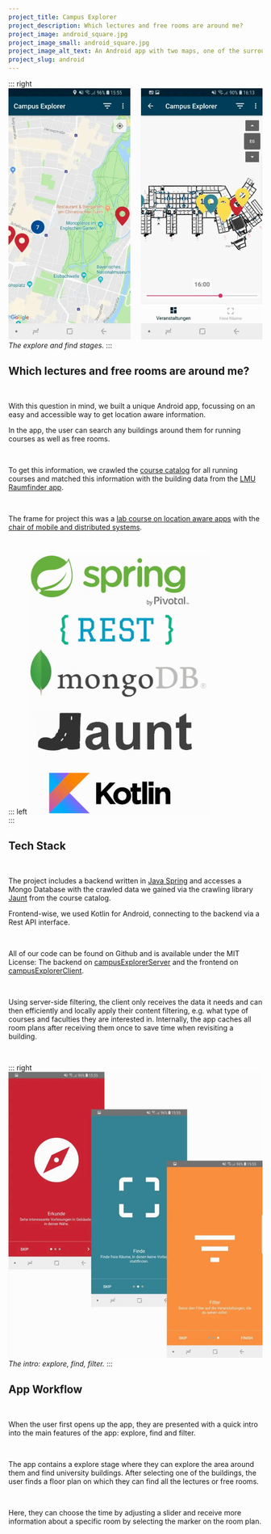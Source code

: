 ```yaml
---
project_title: Campus Explorer
project_description: Which lectures and free rooms are around me?
project_image: android_square.jpg
project_image_small: android_square.jpg
project_image_alt_text: An Android app with two maps, one of the surrounding buildings and one of the selected building.
project_slug: android
---
```


::: right
![Two screens: left it shows a map with buildings marked by pins, right it shows a building plan with rooms marked by pins.](../static/img/android.jpg)\
_The explore and find stages._
:::

## Which lectures and free rooms are around me?

&nbsp;

With this question in mind, we built a unique Android app, focussing on an easy and accessible way to get location aware information.  

In the app, the user can search any buildings around them for running courses as well as free rooms.

&nbsp;

To get this information, we crawled the [course catalog](https://lsf.verwaltung.uni-muenchen.de/qisserver/rds?state=user&type=5&language=en) for all running courses and matched this information with the building data from the [LMU Raumfinder app](https://www.uni-muenchen.de/raumfinder/index.html#/).

&nbsp;

The frame for project this was a [lab course on location aware apps](http://www.mobile.ifi.lmu.de/lehrveranstaltungen/msp-ws1819/) with the [chair of mobile and distributed systems](http://www.mobile.ifi.lmu.de/).

&nbsp;

::: left
![The icons for our tech stack: Spring, REST, mongoDB, Jaunt, Kotlin.](../static/img/android_stack.jpg)\
:::

## Tech Stack

&nbsp;

The project includes a backend written in [Java Spring](https://spring.io/) and accesses a Mongo Database with the crawled data we gained via the crawling library [Jaunt](https://jaunt-api.com/) from the course catalog. 

Frontend-wise, we used Kotlin for Android, connecting to the backend via a Rest API interface.

&nbsp;

All of our code can be found on Github and is available under the MIT License: The backend on [campusExplorerServer](https://github.com/beneseifert/campusExplorerServer) and the frontend on [campusExplorerClient](https://github.com/alexanderperzl/campusExplorerClient).

&nbsp;

Using server-side filtering, the client only receives the data it needs and can then efficiently and locally apply their content filtering, e.g. what type of courses and faculties they are interested in. Internally, the app caches all room plans after receiving them once to save time when revisiting a building.

&nbsp;

::: right
![Three intro screens describing the explore, find, filter model.](../static/img/android_intro.jpg)\
_The intro: explore, find, filter._
:::

## App Workflow

&nbsp;

When the user first opens up the app, they are presented with a quick intro into the main features of the app: explore, find and filter.

&nbsp;

The app contains a explore stage where they can explore the area around them and find university buildings. 
After selecting one of the buildings, the user finds a floor plan on which they can find all the lectures or free rooms. 

&nbsp;

Here, they can choose the time by adjusting a slider and receive more information about a specific room by selecting the marker on the room plan.